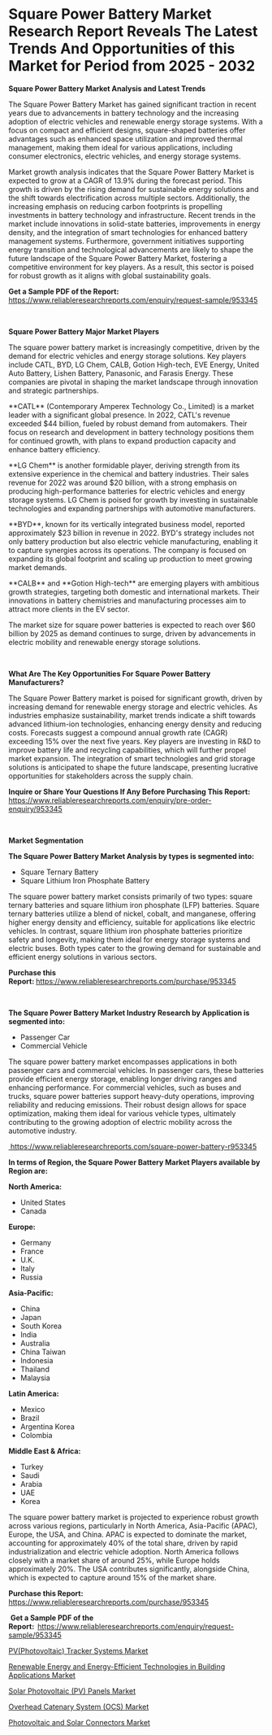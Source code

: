 <p><h1>Square Power Battery Market Research Report Reveals The Latest Trends And Opportunities of this Market for Period from 2025 - 2032</h1></p><p><strong>Square Power Battery Market Analysis and Latest Trends</strong></p>
<p><p>The Square Power Battery Market has gained significant traction in recent years due to advancements in battery technology and the increasing adoption of electric vehicles and renewable energy storage systems. With a focus on compact and efficient designs, square-shaped batteries offer advantages such as enhanced space utilization and improved thermal management, making them ideal for various applications, including consumer electronics, electric vehicles, and energy storage systems.</p><p>Market growth analysis indicates that the Square Power Battery Market is expected to grow at a CAGR of 13.9% during the forecast period. This growth is driven by the rising demand for sustainable energy solutions and the shift towards electrification across multiple sectors. Additionally, the increasing emphasis on reducing carbon footprints is propelling investments in battery technology and infrastructure. Recent trends in the market include innovations in solid-state batteries, improvements in energy density, and the integration of smart technologies for enhanced battery management systems. Furthermore, government initiatives supporting energy transition and technological advancements are likely to shape the future landscape of the Square Power Battery Market, fostering a competitive environment for key players. As a result, this sector is poised for robust growth as it aligns with global sustainability goals.</p></p>
<p><strong>Get a Sample PDF of the Report:&nbsp;</strong> <a href="https://www.reliableresearchreports.com/enquiry/request-sample/953345?utm_campaign=40&utm_medium=2&utm_source=Github&utm_content=ia&utm_term=14022025&utm_id=square-power-battery">https://www.reliableresearchreports.com/enquiry/request-sample/953345</a></p>
<p>&nbsp;</p>
<p><strong>Square Power Battery Major Market Players</strong></p>
<p><p>The square power battery market is increasingly competitive, driven by the demand for electric vehicles and energy storage solutions. Key players include CATL, BYD, LG Chem, CALB, Gotion High-tech, EVE Energy, United Auto Battery, Lishen Battery, Panasonic, and Farasis Energy. These companies are pivotal in shaping the market landscape through innovation and strategic partnerships.</p><p>**CATL** (Contemporary Amperex Technology Co., Limited) is a market leader with a significant global presence. In 2022, CATL's revenue exceeded $44 billion, fueled by robust demand from automakers. Their focus on research and development in battery technology positions them for continued growth, with plans to expand production capacity and enhance battery efficiency.</p><p>**LG Chem** is another formidable player, deriving strength from its extensive experience in the chemical and battery industries. Their sales revenue for 2022 was around $20 billion, with a strong emphasis on producing high-performance batteries for electric vehicles and energy storage systems. LG Chem is poised for growth by investing in sustainable technologies and expanding partnerships with automotive manufacturers.</p><p>**BYD**, known for its vertically integrated business model, reported approximately $23 billion in revenue in 2022. BYD's strategy includes not only battery production but also electric vehicle manufacturing, enabling it to capture synergies across its operations. The company is focused on expanding its global footprint and scaling up production to meet growing market demands.</p><p>**CALB** and **Gotion High-tech** are emerging players with ambitious growth strategies, targeting both domestic and international markets. Their innovations in battery chemistries and manufacturing processes aim to attract more clients in the EV sector.</p><p>The market size for square power batteries is expected to reach over $60 billion by 2025 as demand continues to surge, driven by advancements in electric mobility and renewable energy storage solutions.</p></p>
<p>&nbsp;</p>
<p><strong>What Are The Key Opportunities For Square Power Battery Manufacturers?</strong></p>
<p><p>The Square Power Battery market is poised for significant growth, driven by increasing demand for renewable energy storage and electric vehicles. As industries emphasize sustainability, market trends indicate a shift towards advanced lithium-ion technologies, enhancing energy density and reducing costs. Forecasts suggest a compound annual growth rate (CAGR) exceeding 15% over the next five years. Key players are investing in R&D to improve battery life and recycling capabilities, which will further propel market expansion. The integration of smart technologies and grid storage solutions is anticipated to shape the future landscape, presenting lucrative opportunities for stakeholders across the supply chain.</p></p>
<p><strong>Inquire or Share Your Questions If Any Before Purchasing This Report:</strong> <a href="https://www.reliableresearchreports.com/enquiry/pre-order-enquiry/953345?utm_campaign=40&utm_medium=2&utm_source=Github&utm_content=ia&utm_term=14022025&utm_id=square-power-battery">https://www.reliableresearchreports.com/enquiry/pre-order-enquiry/953345</a></p>
<p>&nbsp;</p>
<p><strong>Market Segmentation</strong></p>
<p><strong>The Square Power Battery Market Analysis by types is segmented into:</strong></p>
<p><ul><li>Square Ternary Battery</li><li>Square Lithium Iron Phosphate Battery</li></ul></p>
<p><p>The square power battery market consists primarily of two types: square ternary batteries and square lithium iron phosphate (LFP) batteries. Square ternary batteries utilize a blend of nickel, cobalt, and manganese, offering higher energy density and efficiency, suitable for applications like electric vehicles. In contrast, square lithium iron phosphate batteries prioritize safety and longevity, making them ideal for energy storage systems and electric buses. Both types cater to the growing demand for sustainable and efficient energy solutions in various sectors.</p></p>
<p><strong>Purchase this Report:&nbsp;</strong><a href="https://www.reliableresearchreports.com/purchase/953345?utm_campaign=40&utm_medium=2&utm_source=Github&utm_content=ia&utm_term=14022025&utm_id=square-power-battery">https://www.reliableresearchreports.com/purchase/953345</a></p>
<p>&nbsp;</p>
<p><strong>The Square Power Battery Market Industry Research by Application is segmented into:</strong></p>
<p><ul><li>Passenger Car</li><li>Commercial Vehicle</li></ul></p>
<p><p>The square power battery market encompasses applications in both passenger cars and commercial vehicles. In passenger cars, these batteries provide efficient energy storage, enabling longer driving ranges and enhancing performance. For commercial vehicles, such as buses and trucks, square power batteries support heavy-duty operations, improving reliability and reducing emissions. Their robust design allows for space optimization, making them ideal for various vehicle types, ultimately contributing to the growing adoption of electric mobility across the automotive industry.</p></p>
<p><a href="https://www.reliableresearchreports.com/square-power-battery-r953345?utm_campaign=40&utm_medium=2&utm_source=Github&utm_content=ia&utm_term=14022025&utm_id=square-power-battery">&nbsp;https://www.reliableresearchreports.com/square-power-battery-r953345</a></p>
<p><strong>In terms of Region, the Square Power Battery Market Players available by Region are:</strong></p>
<p>
    <p> <strong> North America: </strong>
        <ul>
            <li>United States</li>
            <li>Canada</li>
        </ul>
        </p> 
    <p> <strong> Europe: </strong>
        <ul>
            <li>Germany</li>
            <li>France</li>
            <li>U.K.</li>
            <li>Italy</li>
            <li>Russia</li>
        </ul>
        </p> 
    <p> <strong> Asia-Pacific: </strong>
        <ul>
            <li>China</li>
            <li>Japan</li>
            <li>South Korea</li>
            <li>India</li>
            <li>Australia</li>
            <li>China Taiwan</li>
            <li>Indonesia</li>
            <li>Thailand</li>
            <li>Malaysia</li>
        </ul>
        </p> 
    <p> <strong> Latin America: </strong>
        <ul>
            <li>Mexico</li>
            <li>Brazil</li>
            <li>Argentina Korea</li>
            <li>Colombia</li>
        </ul>
        </p> 
    <p> <strong> Middle East & Africa: </strong>
        <ul>
            <li>Turkey</li>
            <li>Saudi</li>
            <li>Arabia</li>
            <li>UAE</li>
            <li>Korea</li>
        </ul>
    </p>
    </p>
<p><p>The square power battery market is projected to experience robust growth across various regions, particularly in North America, Asia-Pacific (APAC), Europe, the USA, and China. APAC is expected to dominate the market, accounting for approximately 40% of the total share, driven by rapid industrialization and electric vehicle adoption. North America follows closely with a market share of around 25%, while Europe holds approximately 20%. The USA contributes significantly, alongside China, which is expected to capture around 15% of the market share.</p></p>
<p><strong>Purchase this Report: </strong><a href="https://www.reliableresearchreports.com/purchase/953345?utm_campaign=40&utm_medium=2&utm_source=Github&utm_content=ia&utm_term=14022025&utm_id=square-power-battery">https://www.reliableresearchreports.com/purchase/953345</a></p>
<p>&nbsp;<strong>Get a Sample PDF of the Report:&nbsp;&nbsp;</strong><a href="https://www.reliableresearchreports.com/enquiry/request-sample/953345?utm_campaign=40&utm_medium=2&utm_source=Github&utm_content=ia&utm_term=14022025&utm_id=square-power-battery">https://www.reliableresearchreports.com/enquiry/request-sample/953345</a></p>
<p><strong></strong></p>
<p><p><a href="https://github.com/boluluhabeel/Market-Research-Report-List-1/blob/main/pvphotovoltaic-tracker-systems-market.md?utm_campaign=40&utm_medium=2&utm_source=Github&utm_content=ia&utm_term=14022025&utm_id=square-power-battery">PV(Photovoltaic) Tracker Systems Market</a></p><p><a href="https://github.com/tsiteymargat/Market-Research-Report-List-1/blob/main/renewable-energy-and-energy-efficient-technologies-in-building-applications-market.md?utm_campaign=40&utm_medium=2&utm_source=Github&utm_content=ia&utm_term=14022025&utm_id=square-power-battery">Renewable Energy and Energy-Efficient Technologies in Building Applications Market</a></p><p><a href="https://github.com/zurubting/Market-Research-Report-List-1/blob/main/solar-photovoltaic-pv-panels-market.md?utm_campaign=40&utm_medium=2&utm_source=Github&utm_content=ia&utm_term=14022025&utm_id=square-power-battery">Solar Photovoltaic (PV) Panels Market</a></p><p><a href="https://github.com/ariyilmelzar/Market-Research-Report-List-1/blob/main/overhead-catenary-system-ocs-market.md?utm_campaign=40&utm_medium=2&utm_source=Github&utm_content=ia&utm_term=14022025&utm_id=square-power-battery">Overhead Catenary System (OCS) Market</a></p><p><a href="https://github.com/duscarajlha/Market-Research-Report-List-1/blob/main/photovoltaic-and-solar-connectors-market.md?utm_campaign=40&utm_medium=2&utm_source=Github&utm_content=ia&utm_term=14022025&utm_id=square-power-battery">Photovoltaic and Solar Connectors Market</a></p></p>